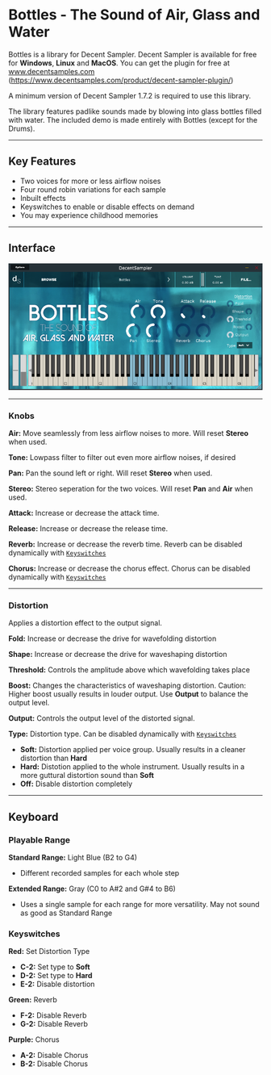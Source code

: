 # Bottles - The Sound of Air, Glass and Water
Bottles is a library for Decent Sampler. Decent Sampler is available for free for **Windows**, **Linux** and **MacOS**. You can get the plugin for free at www.decentsamples.com (https://www.decentsamples.com/product/decent-sampler-plugin/)

A minimum version of Decent Sampler 1.7.2 is required to use this library.

The library features padlike sounds made by blowing into glass bottles filled with water. The included demo is made entirely with Bottles (except for the Drums).


---


## Key Features
* Two voices for more or less airflow noises
* Four round robin variations for each sample
* Inbuilt effects
* Keyswitches to enable or disable effects on demand
* You may experience childhood memories


---


## Interface
![](user_interface.png)


---


### Knobs
**Air:** Move seamlessly from less airflow noises to more. Will reset **Stereo** when used.

**Tone:** Lowpass filter to filter out even more airflow noises, if desired 

**Pan:** Pan the sound left or right. Will reset **Stereo** when used.

**Stereo:** Stereo seperation for the two voices. Will reset **Pan** and **Air** when used.

**Attack:** Increase or decrease the attack time.

**Release:** Increase or decrease the release time.

**Reverb:** Increase or decrease the reverb time. Reverb can be disabled dynamically with [`Keyswitches`](###Keyswitches)

**Chorus:** Increase or decrease the chorus effect. Chorus can be disabled dynamically with [`Keyswitches`](###Keyswitches)


---


### Distortion

Applies a distortion effect to the output signal. 

**Fold:** Increase or decrease the drive for wavefolding distortion

**Shape:** Increase or decrease the drive for waveshaping distortion

**Threshold:** Controls the amplitude above which wavefolding takes place

**Boost:** Changes the characteristics of waveshaping distortion.
Caution: Higher boost usually results in louder output. Use **Output** to balance the output level.

**Output:** Controls the output level of the distorted signal.

**Type:** Distortion type. Can be disabled dynamically with [`Keyswitches`](###Keyswitches)
- **Soft:** Distortion applied per voice group. Usually results in a cleaner distortion than **Hard**
- **Hard:** Distotion applied to the whole instrument. Usually results in a more guttural distortion sound than **Soft**
- **Off:** Disable distortion completely


---


## Keyboard
### Playable Range
**Standard Range:** Light Blue (B2 to G4)
- Different recorded samples for each whole step

**Extended Range:** Gray (C0 to A#2 and G#4 to B6)
- Uses a single sample for each range for more versatility. May not sound as good as Standard Range

### Keyswitches
**Red:** Set Distortion Type
- **C-2:** Set type to **Soft**
- **D-2:** Set type to **Hard**
- **E-2:** Disable distortion

**Green:** Reverb
* **F-2:** Disable Reverb
* **G-2:** Disable Reverb

**Purple:** Chorus
* **A-2:** Disable Chorus
* **B-2:** Disable Chorus

